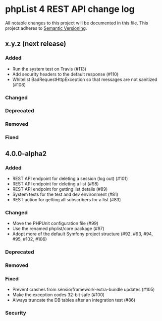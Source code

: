 # phpList 4 REST API change log

All notable changes to this project will be documented in this file.
This project adheres to [Semantic Versioning](https://semver.org/).


## x.y.z (next release)

### Added
- Run the system test on Travis (#113)
- Add security headers to the default response (#110)
- Whitelist BadRequestHttpException so that messages are not sanitized (#108)

### Changed

### Deprecated

### Removed

### Fixed

## 4.0.0-alpha2

### Added
- REST API endpoint for deleting a session (log out) (#101)
- REST API endpoint for deleting a list (#98)
- REST API endpoint for getting list details (#89)
- System tests for the test and dev environment (#81)
- REST action for getting all subscribers for a list (#83)

### Changed
- Move the PHPUnit configuration file (#99)
- Use the renamed phplist/core package (#97)
- Adopt more of the default Symfony project structure (#92, #93, #94, #95, #102, #106)

### Deprecated

### Removed

### Fixed
- Prevent crashes from sensio/framework-extra-bundle updates (#105)
- Make the exception codes 32-bit safe (#100)
- Always truncate the DB tables after an integration test (#86)

### Security
